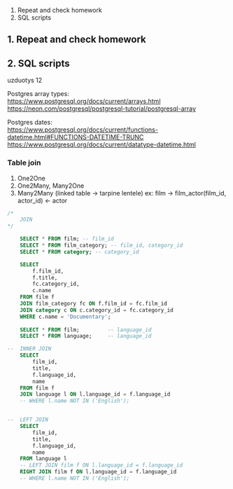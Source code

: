 1. Repeat and check homework
2. SQL scripts


## 1. Repeat and check homework


## 2. SQL scripts 

uzduotys 12


Postgres array types:  
https://www.postgresql.org/docs/current/arrays.html  
https://neon.com/postgresql/postgresql-tutorial/postgresql-array  

Postgres dates:  
https://www.postgresql.org/docs/current/functions-datetime.html#FUNCTIONS-DATETIME-TRUNC  
https://www.postgresql.org/docs/current/datatype-datetime.html  


### Table join

1. One2One
2. One2Many, Many2One
3. Many2Many (linked table -> tarpine lentele)
	ex: film -> film_actor(film_id, actor_id) <- actor

```sql
/*
	JOIN
*/

	SELECT * FROM film; -- film_id
	SELECT * FROM film_category; -- film_id, category_id
	SELECT * FROM category; -- category_id

	SELECT 
		f.film_id,
		f.title,
		fc.category_id,
		c.name
	FROM film f
	JOIN film_category fc ON f.film_id = fc.film_id
	JOIN category c ON c.category_id = fc.category_id
	WHERE c.name = 'Documentary';
	
	SELECT * FROM film; 		-- language_id
	SELECT * FROM language; 	-- language_id

--  INNER JOIN
	SELECT 
		film_id,
		title,
		f.language_id,
		name
	FROM film f
	JOIN language l ON l.language_id = f.language_id
	-- WHERE l.name NOT IN ('English');


--  LEFT JOIN
	SELECT 
		film_id,
		title,
		f.language_id,
		name
	FROM language l
	-- LEFT JOIN film f ON l.language_id = f.language_id
	RIGHT JOIN film f ON l.language_id = f.language_id
	-- WHERE l.name NOT IN ('English');
```
